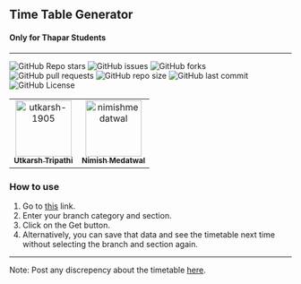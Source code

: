 ## Time Table Generator

#### Only for Thapar Students

---

![GitHub Repo stars](https://img.shields.io/github/stars/utkarsh-1905/time-table?style=social)
![GitHub issues](https://img.shields.io/github/issues/utkarsh-1905/time-table)
![GitHub forks](https://img.shields.io/github/forks/utkarsh-1905/time-table?style=social)
![GitHub pull requests](https://img.shields.io/github/issues-pr/utkarsh-1905/time-table)
![GitHub repo size](https://img.shields.io/github/repo-size/utkarsh-1905/time-table)
![GitHub last commit](https://img.shields.io/github/last-commit/utkarsh-1905/time-table)
![GitHub License](https://img.shields.io/github/license/utkarsh-1905/time-table)

<!-- readme: contributors -start -->
<table>
<tr>
    <td align="center">
        <a href="https://github.com/utkarsh-1905">
            <img src="https://avatars.githubusercontent.com/u/83540694?v=4" width="100;" alt="utkarsh-1905"/>
            <br />
            <sub><b>Utkarsh Tripathi</b></sub>
        </a>
    </td>
    <td align="center">
        <a href="https://github.com/nimishmedatwal">
            <img src="https://avatars.githubusercontent.com/u/91622060?v=4" width="100;" alt="nimishmedatwal"/>
            <br />
            <sub><b>Nimish Medatwal</b></sub>
        </a>
    </td></tr>
</table>
<!-- readme: contributors -end -->

### How to use

1. Go to [this](https://timetable.mlsctiet.com) link.
2. Enter your branch category and section.
3. Click on the Get button.
4. Alternatively, you can save that data and see the timetable next time without selecting the branch and section again.

---

Note: Post any discrepency about the timetable [here](https://github.com/utkarsh-1905/time-table/discussions/12).
